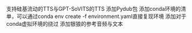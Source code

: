 支持硅基流动的TTS与GPT-SoVITS的TTS
添加Pydub包
添加conda环境的清单，可以通过conda env create -f environment.yaml直接复现环境
添加对于conda虚拟环境的绕过
添加银狼的参考音频与文本
